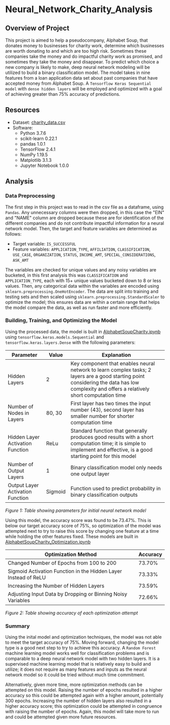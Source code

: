 # Neural_Network_Charity_Analysis

## Overview of Project

This project is aimed to help a pseudocompany, Alphabet Soup, that donates money to businesses for charity work, determine which businesses are worth donating to and which are too high risk. Sometimes these companies take the money and do impactful charity work as promised, and sometimes they take the money and disappear. To predict which choice a new company is likely to make, deep neural network modeling will be utilized to build a binary classification model. The model takes in nine features from a loan application data set about past companies that have accepted money from Alphabet Soup. A `Tensorflow Keras Sequential model` with `dense hidden layers` will be employed and optimized with a goal of achieving greater than 75% accuracy of predictions.

## Resources
* Dataset: [charity_data.csv](https://github.com/caseylee94/Neural_Network_Charity_Analysis/tree/main/Resources)
* Software:
    * Python 3.7.6
    * scikit-learn 0.22.1
    * pandas 1.0.1
    * TensorFlow 2.4.1
    * NumPy 1.19.5
    * Matplotlib 3.1.3
    * Jupyter Notebook 1.0.0

## Analysis

### Data Preprocessing

The first step in this project was to read in the csv file as a dataframe, using `Pandas`. Any unnecessary columns were then dropped, in this case the "EIN" and "NAME" column are dropped because these are for identification of the different companies and do not contribute impactful information for a neural network model. Then, the target and feature variables are determined as follows:

* Target variable: `IS_SUCCESSFUL`
* Feature variables: `APPLICATION_TYPE`, `AFFILIATION`, `CLASSIFICATION`, `USE_CASE`, `ORGANIZATION`, `STATUS`, `INCOME_AMT`, `SPECIAL_CONSIDERATIONS`, `ASK_AMT`

The variables are checked for unique values and any noisy variables are bucketed, in this first analysis this was `CLASSIFICATION` and `APPLICATION_TYPE`, each with 15+ unique values bucketed down to 8 or less values. Then, any categorical data within the variables are encoded using `sklearn.preprocessing.OneHotEncoder`.  The data are split into training and testing sets and then scaled using `sklearn.preprocessing.StandardScaler` to optimize the model; this ensures data are within a certain range that helps the model compare the data, as well as run faster and more efficiently.

### Building, Training, and Optimizing the Model

Using the processed data, the model is built in [AlphabetSoupCharity.ipynb](https://github.com/caseylee94/Neural_Network_Charity_Analysis/blob/main/AlphabetSoupCharity.ipynb) using `tensorflow.keras.models.Sequential` and `tensorflow.keras.layers.Dense` with the following parameters:

| Parameter | Value | Explanation |
| --------- | ----- | ------------- |
| Hidden Layers | 2 | Key component that enables neural network to learn complex tasks; 2 layers are a good starting point considering the data has low complexity and offers a relatively short computation time |
| Number of Nodes in Layers | 80, 30 | First layer has two times the input number (43), second layer has smaller number for shorter computation time | 
| Hidden Layer Activation Function | ReLu | Standard function that generally produces good results with a short computation time; it is simple to implement and effective, is a good starting point for this model |
| Number of Output Layers | 1 | Binary classification model only needs one output layer |
| Output Layer Activation Function | Sigmoid | Function used to predict probability in binary classification outputs |

*Figure 1: Table showing parameters for initial neural network model*

Using this model, the accuracy score was found to be 73.47%. This is below our target accuracy score of 75%, so optimization of the model was attempted next to try to raise this score by changing one feature at a time while holding the other features fixed. These models are built in [AlphabetSoupCharity_Optimization.ipynb](https://github.com/caseylee94/Neural_Network_Charity_Analysis/blob/main/AlphabetSoupCharity_Optimization.ipynb)

| Optimization Method | Accuracy |
| ------------------- | -------- |
| Changed Number of Epochs from 100 to 200 | 73.70% |
| Sigmoid Activation Function in the Hidden Layer Instead of ReLU | 73.33% |
|Increasing the Number of Hidden Layers | 73.59% |
| Adjusting Input Data by Dropping or Binning Noisy Variables | 72.66% |

*Figure 2: Table showing accuracy of each optimization attempt*

### Summary

Using the inital model and optimization techniques, the model was not able to meet the target accuracy of 75%. Moving forward, changing the model type is a good next step to try to achieve this accuracy. A `Random Forest` machine learning model works well for classification problems and is comparable to a deep neural network model with two hidden layers. It is a supervised machine learning model that is relatively easy to build and utilize; it does not require as many features and inputs as the neural network model so it could be tried without much time commitment.

Alternatively, given more time, more optimization methods can be attempted on this model. Raising the number of epochs resulted in a higher accuracy so this could be attempted again with a higher amount, potentially 300 epochs. Increasing the number of hidden layers also resulted in a higher accuracy score; this optimization could be attempted in congruence with raising the number of epochs. Again, this model will take more to run and could be attempted given more future resources.
